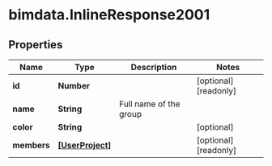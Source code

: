 # bimdata.InlineResponse2001

## Properties

Name | Type | Description | Notes
------------ | ------------- | ------------- | -------------
**id** | **Number** |  | [optional] [readonly] 
**name** | **String** | Full name of the group | 
**color** | **String** |  | [optional] 
**members** | [**[UserProject]**](UserProject.md) |  | [optional] [readonly] 


